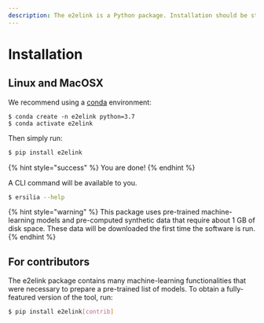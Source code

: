 ```yaml
---
description: The e2elink is a Python package. Installation should be straightforward.
---
```


# Installation

## Linux and MacOSX

We recommend using a [conda](https://docs.conda.io/en/latest/miniconda.html) environment:

```text
$ conda create -n e2elink python=3.7
$ conda activate e2elink
```

Then simply run:

```bash
$ pip install e2elink
```

{% hint style="success" %}
You are done!
{% endhint %}

A CLI command will be available to you.

```bash
$ ersilia --help
```

{% hint style="warning" %}
This package uses pre-trained machine-learning models and pre-computed synthetic data that require about 1 GB of disk space. These data will be downloaded the first time the software is run.
{% endhint %}

## For contributors

The e2elink package contains many machine-learning functionalities that were necessary to prepare a pre-trained list of models. To obtain a fully-featured version of the tool, run:

```bash
$ pip install e2elink[contrib]
```

